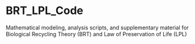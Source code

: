 # BRT_LPL_Code
Mathematical modeling, analysis scripts, and supplementary material for Biological Recycling Theory (BRT) and Law of Preservation of Life (LPL)
